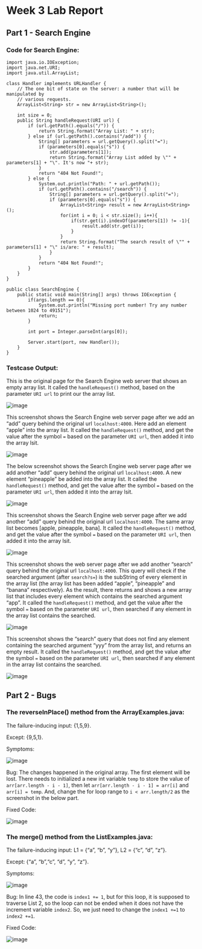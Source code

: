 # __Week 3 Lab Report__

## Part 1 - Search Engine
### Code for Search Engine:

```  
import java.io.IOException;
import java.net.URI;
import java.util.ArrayList;

class Handler implements URLHandler {
    // The one bit of state on the server: a number that will be manipulated by
    // various requests.
    ArrayList<String> str = new ArrayList<String>();
        
    int size = 0;
    public String handleRequest(URI url) {
        if (url.getPath().equals("/")) {
            return String.format("Array List: " + str);
        } else if (url.getPath().contains("/add")) {
            String[] parameters = url.getQuery().split("=");
            if (parameters[0].equals("s")) {  
                str.add(parameters[1]);
                return String.format("Array List added by \"" + parameters[1] + "\". It's now "+ str);
            }
            return "404 Not Found!";
        } else {
            System.out.println("Path: " + url.getPath());
            if (url.getPath().contains("/search")) {
                String[] parameters = url.getQuery().split("=");
                if (parameters[0].equals("s")) {
                    ArrayList<String> result = new ArrayList<String>();
                    for(int i = 0; i < str.size(); i++){
                        if(str.get(i).indexOf(parameters[1]) != -1){
                            result.add(str.get(i));
                        }
                    }
                    return String.format("The search result of \"" + parameters[1] + "\" is/are: " + result);
                }
            }
            return "404 Not Found!";
        }
    }
}

public class SearchEngine {
    public static void main(String[] args) throws IOException {
        if(args.length == 0){
            System.out.println("Missing port number! Try any number between 1024 to 49151");
            return;
        }

        int port = Integer.parseInt(args[0]);

        Server.start(port, new Handler());
    }
} 
```


### Testcase Output:

This is the original page for the Search Engine web server that shows an empty array list. It called the `handleRequest()` method, based on the parameter `URI url` to print our the array list.

![image](w3-1.png)

This screenshot shows the Search Engine web server page after we add an “add” query behind the original url `localhost:4000`. Here add an element “apple” into the array list. 
It called the `handleRequest()` method, and get the value after the symbol `=` based on the parameter `URI url`, then added it into the array lsit. 

![image](w3-2.png)

The below screenshot shows the Search Engine web server page after we add another “add” query behind the original url `localhost:4000`. A new element “pineapple” be added into the array list. 
It called the `handleRequest()` method, and get the value after the symbol `=` based on the parameter `URI url`, then added it into the array lsit.

![image](w3-3.png)

This screenshot shows the Search Engine web server page after we add another “add” query behind the original url `localhost:4000`. The same array list becomes [apple, pineapple, bana].
It called the `handleRequest()` method, and get the value after the symbol `=` based on the parameter `URI url`, then added it into the array lsit.


![image](w3-4.png)

This screenshot shows the web server page after we add another “search” query behind the original url `localhost:4000`. This query will check if the searched argument (after `search?s=`) is the subString of every element in the array list (the array list has been added “apple”, “pineapple” and “banana” respectively). As the result, there returns and shows a new array list that includes every element which contains the searched argument “app”. 
It called the `handleRequest()` method, and get the value after the symbol `=` based on the parameter `URI url`, then searched if any element in the array list contains the searched.

![image](w3-5.png)


This screenshot shows the “search” query that does not find any element containing the searched argument “yyy” from the array list, and returns an empty result. 
It called the `handleRequest()` method, and get the value after the symbol `=` based on the parameter `URI url`, then searched if any element in the array list contains the searched.

![image](w3-6.png)


## Part 2 - Bugs

### The reverseInPlace() method from the ArrayExamples.java:

The failure-inducing input: {1,5,9}.

Except: {9,5,1}.

Symptoms:

![image](w3-symptoms1.png)


Bug: The changes happened in the original array. The first element will be lost. There needs to initialized a new int variable `temp` to store the value of `arr[arr.length - i - 1]`, then let `arr[arr.length - i - 1] = arr[i]` and `arr[i] = temp`. And, change the for loop range to `i < arr.length/2` as the screenshot in the below part.

Fixed Code:

![image](w3-fixed-code.png)


### The merge() method from the ListExamples.java:
The failure-inducing input: L1 = {“a”, “b”, “y”}, L2 = {“c”, “d”, “z”}.

Except: {“a”, “b”,“c”, “d”,  “y”,  “z”}.

Symptoms:

![image](w3-symptoms.png)

Bug: In line 43, the code is `index1 += 1`, but for this loop, it is supposed to traverse List 2, so the loop can not be ended when it does not have the increment variable `index2`. So, we just need to change the `index1 +=1` to `index2 +=1`.

Fixed Code:

![image](w3-fixed-code2.png)
